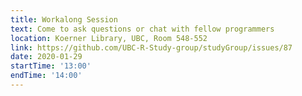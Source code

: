```yaml
---
title: Workalong Session
text: Come to ask questions or chat with fellow programmers
location: Koerner Library, UBC, Room 548-552
link: https://github.com/UBC-R-Study-group/studyGroup/issues/87
date: 2020-01-29
startTime: '13:00'
endTime: '14:00'
---
```

